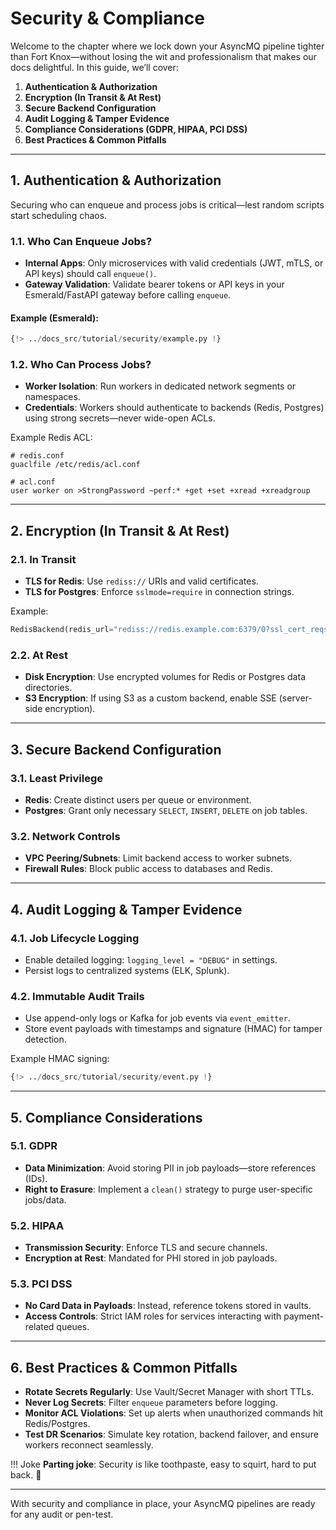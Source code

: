 # Security & Compliance

Welcome to the chapter where we lock down your AsyncMQ pipeline tighter than Fort Knox—without losing the wit
and professionalism that makes our docs delightful. In this guide, we’ll cover:

1. **Authentication & Authorization**
2. **Encryption (In Transit & At Rest)**
3. **Secure Backend Configuration**
4. **Audit Logging & Tamper Evidence**
5. **Compliance Considerations (GDPR, HIPAA, PCI DSS)**
6. **Best Practices & Common Pitfalls**

---

## 1. Authentication & Authorization

Securing who can enqueue and process jobs is critical—lest random scripts start scheduling chaos.

### 1.1. Who Can Enqueue Jobs?

* **Internal Apps**: Only microservices with valid credentials (JWT, mTLS, or API keys) should call `enqueue()`.
* **Gateway Validation**: Validate bearer tokens or API keys in your Esmerald/FastAPI gateway before calling `enqueue`.

#### Example (Esmerald):

```python
{!> ../docs_src/tutorial/security/example.py !}
```

### 1.2. Who Can Process Jobs?

* **Worker Isolation**: Run workers in dedicated network segments or namespaces.
* **Credentials**: Workers should authenticate to backends (Redis, Postgres) using strong secrets—never wide-open ACLs.

Example Redis ACL:

```text
# redis.conf
guaclfile /etc/redis/acl.conf
```

```text
# acl.conf
user worker on >StrongPassword ~perf:* +get +set +xread +xreadgroup
```

---

## 2. Encryption (In Transit & At Rest)

### 2.1. In Transit

* **TLS for Redis**: Use `rediss://` URIs and valid certificates.
* **TLS for Postgres**: Enforce `sslmode=require` in connection strings.

Example:

```python
RedisBackend(redis_url="rediss://redis.example.com:6379/0?ssl_cert_reqs=required")
```

### 2.2. At Rest

* **Disk Encryption**: Use encrypted volumes for Redis or Postgres data directories.
* **S3 Encryption**: If using S3 as a custom backend, enable SSE (server-side encryption).

---

## 3. Secure Backend Configuration

### 3.1. Least Privilege

* **Redis**: Create distinct users per queue or environment.
* **Postgres**: Grant only necessary `SELECT`, `INSERT`, `DELETE` on job tables.

### 3.2. Network Controls

* **VPC Peering/Subnets**: Limit backend access to worker subnets.
* **Firewall Rules**: Block public access to databases and Redis.

---

## 4. Audit Logging & Tamper Evidence

### 4.1. Job Lifecycle Logging

* Enable detailed logging: `logging_level = "DEBUG"` in settings.
* Persist logs to centralized systems (ELK, Splunk).

### 4.2. Immutable Audit Trails

* Use append-only logs or Kafka for job events via `event_emitter`.
* Store event payloads with timestamps and signature (HMAC) for tamper detection.

Example HMAC signing:

```python
{!> ../docs_src/tutorial/security/event.py !}
```

---

## 5. Compliance Considerations

### 5.1. GDPR

* **Data Minimization**: Avoid storing PII in job payloads—store references (IDs).
* **Right to Erasure**: Implement a `clean()` strategy to purge user-specific jobs/data.

### 5.2. HIPAA

* **Transmission Security**: Enforce TLS and secure channels.
* **Encryption at Rest**: Mandated for PHI stored in job payloads.

### 5.3. PCI DSS

* **No Card Data in Payloads**: Instead, reference tokens stored in vaults.
* **Access Controls**: Strict IAM roles for services interacting with payment-related queues.

---

## 6. Best Practices & Common Pitfalls

* **Rotate Secrets Regularly**: Use Vault/Secret Manager with short TTLs.
* **Never Log Secrets**: Filter `enqueue` parameters before logging.
* **Monitor ACL Violations**: Set up alerts when unauthorized commands hit Redis/Postgres.
* **Test DR Scenarios**: Simulate key rotation, backend failover, and ensure workers reconnect seamlessly.

!!! Joke
    **Parting joke**: Security is like toothpaste, easy to squirt, hard to put back. 🦷

---

With security and compliance in place, your AsyncMQ pipelines are ready for any audit or pen-test.
